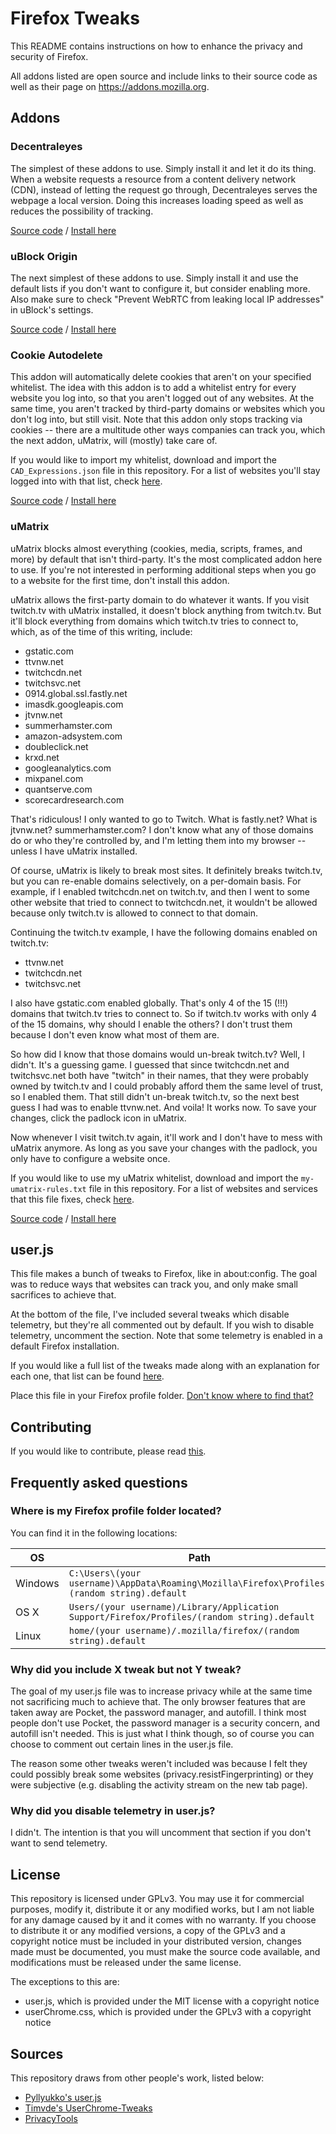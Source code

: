 # Firefox Tweaks

This README contains instructions on how to enhance the privacy and security of Firefox.

All addons listed are open source and include links to their source code as well as their page on https://addons.mozilla.org.

## Addons
### Decentraleyes
The simplest of these addons to use. Simply install it and let it do its thing. When a website requests a resource from a content delivery network (CDN), instead of letting the request go through, Decentraleyes serves the webpage a local version. Doing this increases loading speed as well as reduces the possibility of tracking.

[Source code](https://github.com/Synzvato/decentraleyes) / [Install here](https://addons.mozilla.org/en-US/firefox/addon/decentraleyes/)

### uBlock Origin
The next simplest of these addons to use. Simply install it and use the default lists if you don't want to configure it, but consider enabling more. Also make sure to check "Prevent WebRTC from leaking local IP addresses" in uBlock's settings.

[Source code](https://github.com/gorhill/uBlock) / [Install here](https://addons.mozilla.org/en-US/firefox/addon/ublock-origin/)

### Cookie Autodelete
This addon will automatically delete cookies that aren't on your specified whitelist. The idea with this addon is to add a whitelist entry for every website you log into, so that you aren't logged out of any websites. At the same time, you aren't tracked by third-party domains or websites which you don't log into, but still visit. Note that this addon only stops tracking via cookies -- there are a multitude other ways companies can track you, which the next addon, uMatrix, will (mostly) take care of.

If you would like to import my whitelist, download and import the `CAD_Expressions.json` file in this repository. For a list of websites you'll stay logged into with that list, check [here](https://github.com/krathalan/FirefoxTweaks/blob/master/Extras/CAD_accounts.md).

[Source code](https://github.com/Cookie-AutoDelete/Cookie-AutoDelete) / [Install here](https://addons.mozilla.org/en-US/firefox/addon/cookie-autodelete/)

### uMatrix
uMatrix blocks almost everything (cookies, media, scripts, frames, and more) by default that isn't third-party. It's the most complicated addon here to use. If you're not interested in performing additional steps when you go to a website for the first time, don't install this addon.

uMatrix allows the first-party domain to do whatever it wants. If you visit twitch.tv with uMatrix installed, it doesn't block anything from twitch.tv. But it'll block everything from domains which twitch.tv tries to connect to, which, as of the time of this writing, include:

- gstatic.com
- ttvnw.net
- twitchcdn.net
- twitchsvc.net
- 0914.global.ssl.fastly.net
- imasdk.googleapis.com
- jtvnw.net
- summerhamster.com
- amazon-adsystem.com
- doubleclick.net
- krxd.net
- googleanalytics.com
- mixpanel.com
- quantserve.com
- scorecardresearch.com

That's ridiculous! I only wanted to go to Twitch. What is fastly.net? What is jtvnw.net? summerhamster.com? I don't know what any of those domains do or who they're controlled by, and I'm letting them into my browser -- unless I have uMatrix installed.

Of course, uMatrix is likely to break most sites. It definitely breaks twitch.tv, but you can re-enable domains selectively, on a per-domain basis. For example, if I enabled twitchcdn.net on twitch.tv, and then I went to some other website that tried to connect to twitchcdn.net, it wouldn't be allowed because only twitch.tv is allowed to connect to that domain.

Continuing the twitch.tv example, I have the following domains enabled on twitch.tv:

- ttvnw.net
- twitchcdn.net
- twitchsvc.net

I also have gstatic.com enabled globally. That's only 4 of the 15 (!!!) domains that twitch.tv tries to connect to. So if twitch.tv works with only 4 of the 15 domains, why should I enable the others? I don't trust them because I don't even know what most of them are. 

So how did I know that those domains would un-break twitch.tv? Well, I didn't. It's a guessing game. I guessed that since twitchcdn.net and twitchsvc.net both have "twitch" in their names, that they were probably owned by twitch.tv and I could probably afford them the same level of trust, so I enabled them. That still didn't un-break twitch.tv, so the next best guess I had was to enable ttvnw.net. And voila! It works now. To save your changes, click the padlock icon in uMatrix. 

Now whenever I visit twitch.tv again, it'll work and I don't have to mess with uMatrix anymore. As long as you save your changes with the padlock, you only have to configure a website once.

If you would like to use my uMatrix whitelist, download and import the `my-umatrix-rules.txt` file in this repository. For a list of websites and services that this file fixes, check [here](https://github.com/krathalan/FirefoxTweaks/blob/master/Extras/uMatrix_rules_fixed_sites.md).

[Source code](https://github.com/gorhill/uMatrix) / [Install here](https://addons.mozilla.org/en-US/firefox/addon/umatrix/)

## user.js
This file makes a bunch of tweaks to Firefox, like in about:config. The goal was to reduce ways that websites can track you, and only make small sacrifices to achieve that.

At the bottom of the file, I've included several tweaks which disable telemetry, but they're all commented out by default. If you wish to disable telemetry, uncomment the section. Note that some telemetry is enabled in a default Firefox installation.

If you would like a full list of the tweaks made along with an explanation for each one, that list can be found [here](https://github.com/krathalan/FirefoxTweaks/blob/master/Extras/list_of_tweaks.md).

Place this file in your Firefox profile folder. [Don't know where to find that?](https://github.com/krathalan/FirefoxTweaks#where-is-my-firefox-profile-folder-located)

## Contributing
If you would like to contribute, please read [this](https://github.com/krathalan/FirefoxTweaks/blob/master/CONTRIBUTING.md).

## Frequently asked questions
### Where is my Firefox profile folder located?

You can find it in the following locations:

OS | Path
----- | -----
Windows | `C:\Users\(your username)\AppData\Roaming\Mozilla\Firefox\Profiles\(random string).default`
OS X | `Users/(your username)/Library/Application Support/Firefox/Profiles/(random string).default`
Linux | `home/(your username)/.mozilla/firefox/(random string).default`

### Why did you include X tweak but not Y tweak?
The goal of my user.js file was to increase privacy while at the same time not sacrificing much to achieve that. The only browser features that are taken away are Pocket, the password manager, and autofill. I think most people don't use Pocket, the password manager is a security concern, and autofill isn't needed. This is just what I think though, so of course you can choose to comment out certain lines in the user.js file.

The reason some other tweaks weren't included was because I felt they could possibly break some websites (privacy.resistFingerprinting) or they were subjective (e.g. disabling the activity stream on the new tab page).

### Why did you disable telemetry in user.js?
I didn't. The intention is that you will uncomment that section if you don't want to send telemetry.

## License
This repository is licensed under GPLv3. You may use it for commercial purposes, modify it, distribute it or any modified works, but I am not liable for any damage caused by it and it comes with no warranty. If you choose to distribute it or any modified versions, a copy of the GPLv3 and a copyright notice must be included in your distributed version, changes made must be documented, you must make the source code available, and modifications must be released under the same license.

The exceptions to this are: 
- user.js, which is provided under the MIT license with a copyright notice
- userChrome.css, which is provided under the GPLv3 with a copyright notice

## Sources
This repository draws from other people's work, listed below:
- [Pyllyukko's user.js](https://github.com/pyllyukko/user.js)
- [Timvde's UserChrome-Tweaks](https://github.com/Timvde/UserChrome-Tweaks)
- [PrivacyTools](https://www.privacytools.io/)
